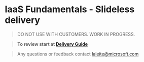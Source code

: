 
# IaaS Fundamentals - Slideless delivery

> DO NOT USE WITH CUSTOMERS. WORK IN PROGRESS.

> **To review start at [Delivery Guide](articles/iaas-fundamentals.md)**

> Any questions or feedback contact laleite@microsoft.com




 
